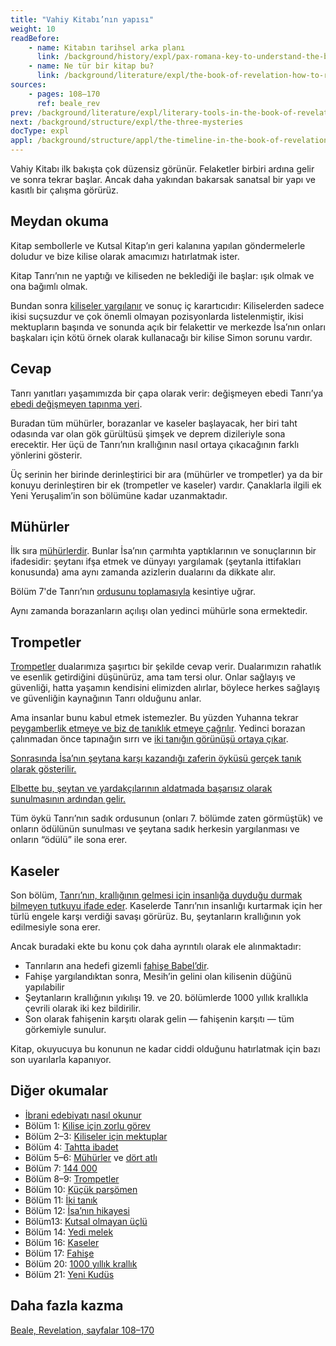 ```yaml
---
title: "Vahiy Kitabı’nın yapısı"
weight: 10
readBefore:
    - name: Kitabın tarihsel arka planı
      link: /background/history/expl/pax-romana-key-to-understand-the-book-of-revelation
    - name: Ne tür bir kitap bu?
      link: /background/literature/expl/the-book-of-revelation-how-to-read-it
sources:
    - pages: 108–170
      ref: beale_rev
prev: /background/literature/expl/literary-tools-in-the-book-of-revelation
next: /background/structure/expl/the-three-mysteries
docType: expl
appl: /background/structure/appl/the-timeline-in-the-book-of-revelation
---
```


Vahiy Kitabı ilk bakışta çok düzensiz görünür. Felaketler birbiri ardına gelir ve sonra tekrar başlar. Ancak daha yakından bakarsak sanatsal bir yapı ve kasıtlı bir çalışma görürüz.

## Meydan okuma

<a name="9b9d"></a>
Kitap sembollerle ve Kutsal Kitap’ın geri kalanına yapılan göndermelerle doludur ve bize kilise olarak amacımızı hatırlatmak ister.

Kitap Tanrı’nın ne yaptığı ve kiliseden ne beklediği ile başlar: ışık olmak ve ona bağımlı olmak.

Bundan sonra [kiliseler yargılanır](../../../../content/letters/expl/the-letters-to-the-seven-churches) ve sonuç iç karartıcıdır: Kiliselerden sadece ikisi suçsuzdur ve çok önemli olmayan pozisyonlarda listelenmiştir, ikisi mektupların başında ve sonunda açık bir felakettir ve merkezde İsa’nın onları başkaları için kötü örnek olarak kullanacağı bir kilise Simon sorunu vardır.

## Cevap

<a name="3c72"></a>
Tanrı yanıtları yaşamımızda bir çapa olarak verir: değişmeyen ebedi Tanrı’ya [ebedi değişmeyen tapınma yeri](../../../../topics/power/short/worship).

Buradan tüm mühürler, borazanlar ve kaseler başlayacak, her biri taht odasında var olan gök gürültüsü şimşek ve deprem dizileriyle sona erecektir. Her üçü de Tanrı’nın krallığının nasıl ortaya çıkacağının farklı yönlerini gösterir.

Üç serinin her birinde derinleştirici bir ara (mühürler ve trompetler) ya da bir konuyu derinleştiren bir ek (trompetler ve kaseler) vardır. Çanaklarla ilgili ek Yeni Yeruşalim’in son bölümüne kadar uzanmaktadır.

## Mühürler

<a name="e9dc"></a>
İlk sıra [mühürlerdir](../../../../content/seals/expl/the-book-with-the-seven-seals). Bunlar İsa’nın çarmıhta yaptıklarının ve sonuçlarının bir ifadesidir: şeytanı ifşa etmek ve dünyayı yargılamak (şeytanla ittifakları konusunda) ama aynı zamanda azizlerin dualarını da dikkate alır.

Bölüm 7'de Tanrı’nın [ordusunu toplamasıyla](../../../../content/army/expl/the-144000) kesintiye uğrar.

Aynı zamanda borazanların açılışı olan yedinci mühürle sona ermektedir.

## Trompetler

<a name="ee89"></a>
[Trompetler](../../../../content/trumpets/expl/the-trumpets-in-revelation) dualarımıza şaşırtıcı bir şekilde cevap verir. Dualarımızın rahatlık ve esenlik getirdiğini düşünürüz, ama tam tersi olur. Onlar sağlayış ve güvenliği, hatta yaşamın kendisini elimizden alırlar, böylece herkes sağlayış ve güvenliğin kaynağının Tanrı olduğunu anlar.

Ama insanlar bunu kabul etmek istemezler. Bu yüzden Yuhanna tekrar [peygamberlik etmeye ve biz de tanıklık etmeye çağrılır](../../../../content/scroll/expl/the-little-scroll). Yedinci borazan çalınmadan önce tapınağın sırrı ve [iki tanığın görünüşü ortaya çıkar](../../../../content/witnesses/expl/the-two-witnesses).

[Sonrasında İsa’nın şeytana karşı kazandığı zaferin öyküsü gerçek tanık olarak gösterilir.](../../../../content/jesus/expl/a-different-christmas-story)

[Elbette bu, şeytan ve yardakçılarının aldatmada başarısız olarak sunulmasının ardından gelir.](../../../../content/beasts/expl/the-nature-of-the-beast-in-the-book-of-revelation)

Tüm öykü Tanrı’nın sadık ordusunun (onları 7. bölümde zaten görmüştük) ve onların ödülünün sunulması ve şeytana sadık herkesin yargılanması ve onların “ödülü” ile sona erer.

## Kaseler

<a name="b245"></a>
Son bölüm, [Tanrı’nın, krallığının gelmesi için insanlığa duyduğu durmak bilmeyen tutkuyu ifade eder](../../../../content/bowls/expl/the-bowls-of-wrath). Kaselerde Tanrı’nın insanlığı kurtarmak için her türlü engele karşı verdiği savaşı görürüz. Bu, şeytanların krallığının yok edilmesiyle sona erer.

Ancak buradaki ekte bu konu çok daha ayrıntılı olarak ele alınmaktadır:

- Tanrıların ana hedefi gizemli [fahişe Babel’dir](../../../../content/harlot/expl/who-is-the-harlot-babylon-part-1).
- Fahişe yargılandıktan sonra, Mesih’in gelini olan kilisenin düğünü yapılabilir
- Şeytanların krallığının yıkılışı 19. ve 20. bölümlerde 1000 yıllık krallıkla çevrili olarak iki kez bildirilir.
- Son olarak fahişenin karşıtı olarak gelin — fahişenin karşıtı — tüm görkemiyle sunulur.

Kitap, okuyucuya bu konunun ne kadar ciddi olduğunu hatırlatmak için bazı son uyarılarla kapanıyor.

## Diğer okumalar

<a name="eafd"></a>
- [İbrani edebiyatı nasıl okunur](../../../../background/literature/expl/literary-tools-in-the-book-of-revelation)
- Bölüm 1: [Kilise için zorlu görev](../../../../content/letters/expl/the-vision)
- Bölüm 2–3: [Kiliseler için mektuplar](../../../../content/letters/expl/the-letters-to-the-seven-churches)
- Bölüm 4: [Tahtta ibadet](../../../../content/worship/expl/worship-in-the-throne-room)
- Bölüm 5–6: [Mühürler](../../../../content/seals/expl/the-book-with-the-seven-seals) ve [dört atlı](../../../../content/seals/expl/the-mystery-of-the-four-horse-men)
- Bölüm 7: [144 000](../../../../content/army/expl/the-144000)
- Bölüm 8–9: [Trompetler](../../../../content/trumpets/expl/the-trumpets-in-revelation)
- Bölüm 10: [Küçük parşömen](../../../../content/scroll/expl/the-little-scroll)
- Bölüm 11: [İki tanık](../../../../content/witnesses/expl/the-two-witnesses)
- Bölüm 12: [İsa’nın hikayesi](../../../../content/jesus/expl/a-different-christmas-story)
- Bölüm13: [Kutsal olmayan üçlü](../../../../content/beasts/expl/the-nature-of-the-beast-in-the-book-of-revelation)
- Bölüm 14: [Yedi melek](../../../../content/harvest/expl/gods-army-and-the-seven-angels)
- Bölüm 16: [Kaseler](../../../../content/bowls/expl/the-bowls-of-wrath)
- Bölüm 17: [Fahişe](../../../../content/harlot/expl/who-is-the-harlot-babylon-part-1)
- Bölüm 20: [1000 yıllık krallık](../../../../content/1000y/expl/the-thousand-year-kingdom)
- Bölüm 21: [Yeni Kudüs](../../../../content/paradise/expl/the-new-jerusalem)

## Daha fazla kazma

[Beale, Revelation, sayfalar 108–170](../../../../about/ressources/index.html#bealy_rev)


